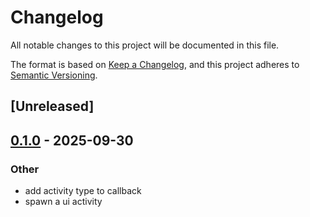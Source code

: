 # Changelog

All notable changes to this project will be documented in this file.

The format is based on [Keep a Changelog](https://keepachangelog.com/en/1.0.0/),
and this project adheres to [Semantic Versioning](https://semver.org/spec/v2.0.0.html).

## [Unreleased]

## [0.1.0](https://github.com/ThierryBerger/uiactivity_ios_rs/releases/tag/v0.3.0) - 2025-09-30

### Other

- add activity type to callback
- spawn a ui activity
